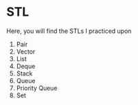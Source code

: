# STL
Here, you will find the STLs I practiced upon
1. Pair
2. Vector
3. List
4. Deque
5. Stack
6. Queue
7. Priority Queue
8. Set
